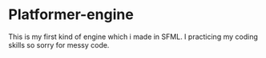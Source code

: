 # Platformer-engine
This is my first kind of engine which i made in SFML.
I practicing my coding skills so sorry for messy code.
